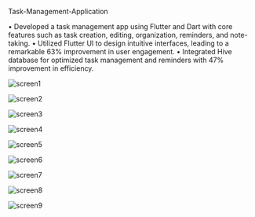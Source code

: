 Task-Management-Application

• Developed a task management app using Flutter and Dart with core features such as task creation, editing, organization, reminders,
and note-taking.
• Utilized Flutter UI to design intuitive interfaces, leading to a remarkable 63% improvement in user engagement.
• Integrated Hive database for optimized task management and reminders with 47% improvement in efficiency.

![screen1](https://github.com/jackdote12345/Tea_do_list/blob/main/review/Screenshot%202023-09-10%20at%202.24.07%20PM.png)

![screen2](https://github.com/jackdote12345/Tea_do_list/blob/main/review/Screenshot%202023-09-10%20at%202.24.32%20PM.png)

![screen3](https://github.com/jackdote12345/Tea_do_list/blob/main/review/Screenshot%202023-09-10%20at%202.25.03%20PM.png)

![screen4](https://github.com/jackdote12345/Tea_do_list/blob/main/review/Screenshot%202023-09-10%20at%202.25.15%20PM.png)

![screen5](https://github.com/jackdote12345/Tea_do_list/blob/main/review/Screenshot%202023-09-10%20at%202.25.29%20PM.png)

![screen6](https://github.com/jackdote12345/Tea_do_list/blob/main/review/Screenshot%202023-09-10%20at%202.25.46%20PM.png)

![screen7](https://github.com/jackdote12345/Tea_do_list/blob/main/review/Screenshot%202023-09-10%20at%202.26.03%20PM.png)

![screen8](https://github.com/jackdote12345/Tea_do_list/blob/main/review/Screenshot%202023-09-10%20at%202.27.05%20PM.png)

![screen9](https://github.com/jackdote12345/Tea_do_list/blob/main/review/Screenshot%202023-09-10%20at%202.27.29%20PM.png)
